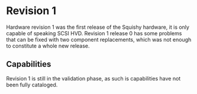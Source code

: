 # Revision 1

Hardware revision 1 was the first release of the Squishy hardware, it is only capable of speaking SCSI HVD. Revision 1 release 0 has some problems that can be fixed with two component replacements, which was not enough to constitute a whole new release.

## Capabilities

Revision 1 is still in the validation phase, as such is capabilities have not been fully cataloged.
